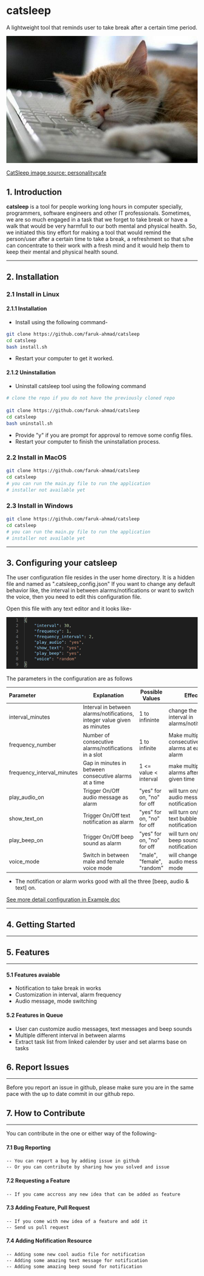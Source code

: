 # catsleep
A lightweight tool that reminds user to take break after a certain time period.

![CatSleep](catsleep.jpg)

[CatSleep image source: personalitycafe](https://www.personalitycafe.com/intp-forum-thinkers/872242-these-cats-your-sleeping-position-5.html)

## 1. Introduction

<p align= "justify">
  
__catsleep__ is a tool for people working long hours in computer specially, programmers, software engineers and other IT professionals. Sometimes, we are so much engaged in a task that we forget to take break or have a walk that would be very harmfull to our both mental and physical health. So, we initiated this tiny effort for making a tool that would remind the person/user after a certain time to take a break, a refreshment so that s/he can concentrate to their work with a fresh mind and it would help them to keep their mental and physical health sound.
</p>

--------------------------------------------------

## 2. Installation

### 2.1 Install in Linux

#### 2.1.1 Installation

* Install using the following command-

```bash
git clone https://github.com/faruk-ahmad/catsleep
cd catsleep
bash install.sh
```

* Restart your computer to get it worked.

#### 2.1.2 Uninstallation

* Uninstall catsleep tool using the following command

```bash
# clone the repo if you do not have the previously cloned repo

git clone https://github.com/faruk-ahmad/catsleep
cd catsleep
bash uninstall.sh
```

* Provide "y" if you are prompt for approval to remove some config files.
* Restart your computer to finish the uninstallation process.

### 2.2 Install in MacOS

```bash
git clone https://github.com/faruk-ahmad/catsleep
cd catsleep
# you can run the main.py file to run the application
# installer not available yet
```

### 2.3 Install in Windows

```bash
git clone https://github.com/faruk-ahmad/catsleep
cd catsleep
# you can run the main.py file to run the application
# installer not available yet
```

--------------------------------------------------

## 3. Configuring your catsleep

The user configuration file resides in the user home directory. It is a hidden file and named as ".catsleep_config.json"
If you want to change any default behavior like, the interval in between alarms/notifications or want to switch the voice, then you need to edit this configuration file.

Open this file with any text editor and it looks like-

![User Configuration file](./docs/images/catsleep_config.png)

The parameters in the configuration are as follows

|   Parameter   |  Explanation   |  Possible Values | Effect | 
|:----------|-------------|------|-----------|
| interval_minutes | Interval in between alarms/notifications, integer value given as minutes  | 1 to infininte| change the interval in alarms/notification |
| frequency_number | Number of consecutive alarms/notifications in a slot  | 1 to infinite | Make multiple consecutive alarms at each alarm |
| frequency_interval_minutes | Gap in minutes in between consecutive alarms at a time  | 1 <= value < interval | make multiple alarms after this given time |
| play_audio_on | Trigger On/Off audio message as alarm  | "yes" for on, "no" for off | will turn on/off audio message in notification |
| show_text_on | Trigger On/Off text notification as alarm  | "yes" for on, "no" for off | will turn on/off text bubble  in notification |
| play_beep_on | Trigger On/Off beep sound as alarm | "yes" for on, "no" for off | will turn on/off beep sound in notification |
| voice_mode | Switch in between male and female voice mode | "male", "female", "random" | will change the audio message mode |


* The notification or alarm works good with all the three [beep, audio & text] on. 

[See more detail configuration in Example doc](./examples/README.md) 

--------------------------------------------------

## 4. Getting Started

--------------------------------------------------

## 5. Features
--------------------------------------------------

#### 5.1 Features avaiable

* Notification to take break in works
* Customization in interval, alarm frequency
* Audio message, mode switching

#### 5.2 Features in Queue

* User can customize audio messages, text messages and beep sounds
* Multiple different interval in between alarms
* Extract task list from linked calender by user and set alarms base on tasks

## 6. Report Issues

--------------------------------------------------
Before you report an issue in github, please make sure you are in the same pace with the up to date commit in our github repo. 


## 7. How to Contribute

--------------------------------------------------

You can contribute in the one or either way of the following-

#### 7.1 Bug Reporting
	-- You can report a bug by adding issue in github
	-- Or you can contribute by sharing how you solved and issue

#### 7.2 Requesting a Feature
	-- If you came accross any new idea that can be added as feature

#### 7.3 Adding Feature, Pull Request
	-- If you come with new idea of a feature and add it
	-- Send us pull request

#### 7.4 Adding Nofification Resource
	-- Adding some new cool audio file for notification
	-- Adding some amazing text message for notification
	-- Adding some amazing beep sound for notification
